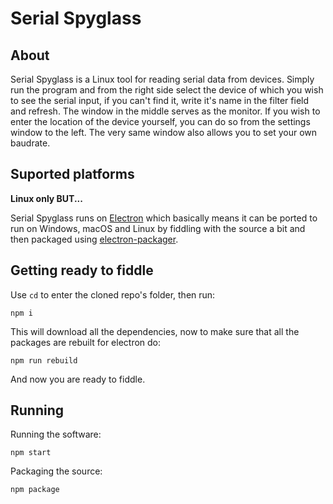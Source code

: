 # Serial Spyglass

## About

Serial Spyglass is a Linux tool for reading serial data from devices. Simply run the program and from the right side select the device of which you wish to see the serial input, if you can't find it, write it's name in the filter field and refresh. The window in the middle serves as the monitor. If you wish to enter the location of the device yourself, you can do so from the settings window to the left. The very same window also allows you to set your own baudrate.

## Suported platforms
**Linux only BUT...**

Serial Spyglass runs on [Electron](https://github.com/electron/electron) which basically means it can be ported to run on Windows, macOS and Linux by fiddling with the source a bit and then packaged using [electron-packager](https://www.npmjs.com/package/electron-packager/v/15.1.0).

## Getting ready to fiddle
Use `cd` to enter the cloned repo's folder, then run: 
```
npm i
```
This will download all the dependencies, now to make sure that all the packages are rebuilt for electron do:
```
npm run rebuild
```
And now you are ready to fiddle.

## Running

Running the software:
```
npm start
```
Packaging the source:
```
npm package
```
